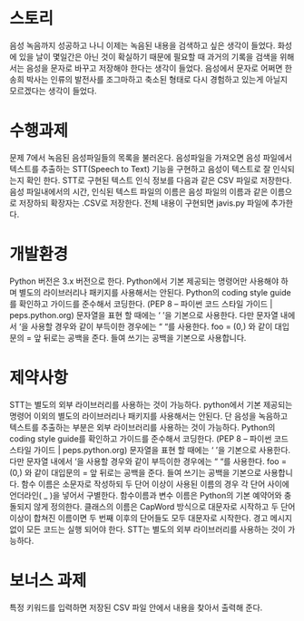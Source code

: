 # 스토리 
음성 녹음까지 성공하고 나니 이제는 녹음된 내용을 검색하고 싶은 생각이 들었다.
화성에 있을 날이 몇일간은 아닌 것이 확실하기 때문에 필요할 때 과거의 기록을 검색을 위해서는 음성을 문자로 바꾸고 저장해야 한다는 생각이 들었다. 
음성에서 문자로 어쩌면 한송희 박사는 인류의 발전사를 조그마하고 축소된 형태로 다시 경험하고 있는게 아닐지 모르겠다는 생각이 들었다. 

# 수행과제 
문제 7에서 녹음된 음성파일들의 목록을 불러온다. 
음성파일을 가져오면 음성 파일에서 텍스트를 추출하는 STT(Speech to Text) 기능을 구현하고 음성이 텍스트로 잘 인식되는지 확인 한다. 
STT로 구현된 텍스트 인식 정보를 다음과 같은 CSV 파일로 저장한다. 
음성 파일내에서의 시간, 인식된 텍스트
파일의 이름은 음성 파일의 이름과 같은 이름으로 저장하되 확장자는 .CSV로 저장한다. 
전체 내용이 구현되면 javis.py 파일에 추가한다. 

# 개발환경	
Python 버전은 3.x 버전으로 한다. 
Python에서 기본 제공되는 명령어만 사용해야 하며 별도의 라이브러리나 패키지를 사용해서는 안된다. 
Python의 coding style guide를 확인하고 가이드를 준수해서 코딩한다. 
(PEP 8 – 파이썬 코드 스타일 가이드 | peps.python.org) 문자열을 표현 할 때에는 ‘ ’을 기본으로 사용한다.
다만 문자열 내에서 ‘을 사용할 경우와 같이 부득이한 경우에는 “ “를 사용한다. 
foo = (0,) 와 같이 대입문의  = 앞 뒤로는 공백을 준다. 
들여 쓰기는 공백을 기본으로 사용합니다. 
	
# 제약사항
STT는 별도의 외부 라이브러리를 사용하는 것이 가능하다. 
python에서 기본 제공되는 명령어 이외의 별도의 라이브러리나 패키지를 사용해서는 안된다. 
단 음성을 녹음하고 텍스트를 추출하는 부분은 외부 라이브러리를 사용하는 것이 가능하다. 
Python의 coding style guide를 확인하고 가이드를 준수해서 코딩한다. 
(PEP 8 – 파이썬 코드 스타일 가이드 | peps.python.org)
문자열을 표현 할 때에는 ‘ ’을 기본으로 사용한다. 다만 문자열 내에서 ‘을 사용할 경우와 같이 부득이한 경우에는 “ “를 사용한다. 
foo = (0,) 와 같이 대입문의  = 앞 뒤로는 공백을 준다. 
들여 쓰기는 공백을 기본으로 사용합니다. 
함수 이름은 소문자로 작성하되 두 단어 이상이 사용된 이름의 경우 각 단어 사이에 언더라인( _ )을 넣어서 구별한다. 
함수이름과 변수 이름은 Python의 기본 예약어와 충돌되지 않게 정의한다.
클래스의 이름은 CapWord 방식으로 대문자로 시작하고 두 단어 이상이 합쳐진 이름이면 두 번째 이후의 단어들도 모두 대문자로 시작한다. 
경고 메시지 없이 모든 코드는 실행 되어야 한다. 
STT는 별도의 외부 라이브러리를 사용하는 것이 가능하다. 

# 보너스 과제
특정 키워드를 입력하면 저장된 CSV 파일 안에서 내용을 찾아서 출력해 준다.